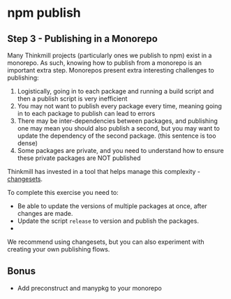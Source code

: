 # npm publish

## Step 3 - Publishing in a Monorepo

Many Thinkmill projects (particularly ones we publish to npm) exist in a monorepo. As such, knowing how to publish from a monorepo is an important extra step. Monorepos present extra interesting challenges to publishing:

1. Logistically, going in to each package and running a build script and then a publish script is very inefficient
2. You may not want to publish every package every time, meaning going in to each package to publish can lead to errors
3. There may be inter-dependencies between packages, and publishing one may mean you should also publish a second, but you may want to update the dependency of the second package. (this sentence is too dense)
4. Some packages are private, and you need to understand how to ensure these private packages are NOT published

Thinkmill has invested in a tool that helps manage this complexity - [changesets](https://github.com/atlassian/changesets).

To complete this exercise you need to:

- Be able to update the versions of multiple packages at once, after changes are made.
- Update the script `release` to version and publish the packages.
-

We recommend using changesets, but you can also experiment with creating your own publishing flows.

## Bonus

- Add preconstruct and manypkg to your monorepo
